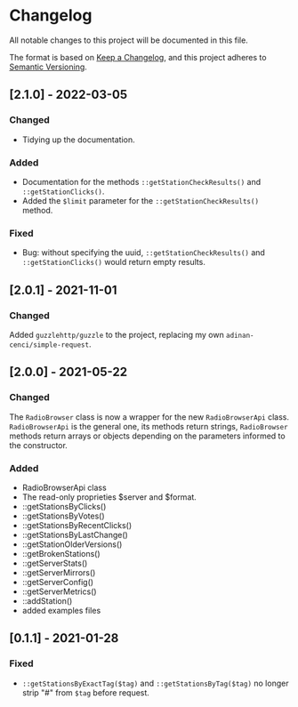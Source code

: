 # Changelog

All notable changes to this project will be documented in this file.

The format is based on [Keep a Changelog](https://keepachangelog.com/en/1.0.0/),
and this project adheres to [Semantic Versioning](https://semver.org/spec/v2.0.0.html).

## [2.1.0] - 2022-03-05

### Changed
- Tidying up the documentation.

### Added
- Documentation for the methods `::getStationCheckResults()` and `::getStationClicks()`.
- Added the `$limit` parameter for the `::getStationCheckResults()` method.

### Fixed
 - Bug: without specifying the uuid, `::getStationCheckResults()` and `::getStationClicks()` would return empty results.

## [2.0.1] - 2021-11-01

### Changed

Added `guzzlehttp/guzzle` to the project, replacing my own `adinan-cenci/simple-request`.

## [2.0.0] - 2021-05-22

### Changed

The `RadioBrowser` class is now a wrapper for the new `RadioBrowserApi` class.
`RadioBrowserApi` is the general one, its methods return strings, `RadioBrowser` methods return arrays or objects depending on the parameters informed to the constructor.

### Added

- RadioBrowserApi class
- The read-only proprieties $server and $format.
- ::getStationsByClicks()
- ::getStationsByVotes()
- ::getStationsByRecentClicks()
- ::getStationsByLastChange()
- ::getStationOlderVersions()
- ::getBrokenStations()
- ::getServerStats()
- ::getServerMirrors()
- ::getServerConfig()
- ::getServerMetrics()
- ::addStation()
- added examples files

## [0.1.1] - 2021-01-28

### Fixed
- `::getStationsByExactTag($tag)` and `::getStationsByTag($tag)` no longer strip "#" from `$tag` before request.
